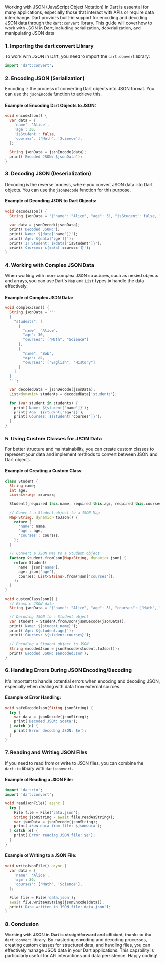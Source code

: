 Working with JSON (JavaScript Object Notation) in Dart is essential for many applications, especially those that interact with APIs or require data interchange. Dart provides built-in support for encoding and decoding JSON data through the `dart:convert` library. This guide will cover how to work with JSON in Dart, including serialization, deserialization, and manipulating JSON data.

### 1. **Importing the dart:convert Library**

To work with JSON in Dart, you need to import the `dart:convert` library:

```dart
import 'dart:convert';
```

### 2. **Encoding JSON (Serialization)**

Encoding is the process of converting Dart objects into JSON format. You can use the `jsonEncode` function to achieve this.

#### Example of Encoding Dart Objects to JSON:

```dart
void encodeJson() {
  var data = {
    'name': 'Alice',
    'age': 30,
    'isStudent': false,
    'courses': ['Math', 'Science'],
  };

  String jsonData = jsonEncode(data);
  print('Encoded JSON: $jsonData');
}
```

### 3. **Decoding JSON (Deserialization)**

Decoding is the reverse process, where you convert JSON data into Dart objects. You can use the `jsonDecode` function for this purpose.

#### Example of Decoding JSON to Dart Objects:

```dart
void decodeJson() {
  String jsonData = '{"name": "Alice", "age": 30, "isStudent": false, "courses": ["Math", "Science"]}';
  
  var data = jsonDecode(jsonData);
  print('Decoded JSON:');
  print('Name: ${data['name']}');
  print('Age: ${data['age']}');
  print('Is Student: ${data['isStudent']}');
  print('Courses: ${data['courses']}');
}
```

### 4. **Working with Complex JSON Data**

When working with more complex JSON structures, such as nested objects and arrays, you can use Dart's `Map` and `List` types to handle the data effectively.

#### Example of Complex JSON Data:

```dart
void complexJson() {
  String jsonData = '''
  {
    "students": [
      {
        "name": "Alice",
        "age": 30,
        "courses": ["Math", "Science"]
      },
      {
        "name": "Bob",
        "age": 25,
        "courses": ["English", "History"]
      }
    ]
  }
  ''';

  var decodedData = jsonDecode(jsonData);
  List<dynamic> students = decodedData['students'];

  for (var student in students) {
    print('Name: ${student['name']}');
    print('Age: ${student['age']}');
    print('Courses: ${student['courses']}');
  }
}
```

### 5. **Using Custom Classes for JSON Data**

For better structure and maintainability, you can create custom classes to represent your data and implement methods to convert between JSON and Dart objects.

#### Example of Creating a Custom Class:

```dart
class Student {
  String name;
  int age;
  List<String> courses;

  Student({required this.name, required this.age, required this.courses});

  // Convert a Student object to a JSON Map
  Map<String, dynamic> toJson() {
    return {
      'name': name,
      'age': age,
      'courses': courses,
    };
  }

  // Convert a JSON Map to a Student object
  factory Student.fromJson(Map<String, dynamic> json) {
    return Student(
      name: json['name'],
      age: json['age'],
      courses: List<String>.from(json['courses']),
    );
  }
}

void customClassJson() {
  // Example JSON data
  String jsonData = '{"name": "Alice", "age": 30, "courses": ["Math", "Science"]}';

  // Decoding JSON to a Student object
  var student = Student.fromJson(jsonDecode(jsonData));
  print('Name: ${student.name}');
  print('Age: ${student.age}');
  print('Courses: ${student.courses}');

  // Encoding a Student object to JSON
  String encodedJson = jsonEncode(student.toJson());
  print('Encoded JSON: $encodedJson');
}
```

### 6. **Handling Errors During JSON Encoding/Decoding**

It's important to handle potential errors when encoding and decoding JSON, especially when dealing with data from external sources.

#### Example of Error Handling:

```dart
void safeDecodeJson(String jsonString) {
  try {
    var data = jsonDecode(jsonString);
    print('Decoded JSON: $data');
  } catch (e) {
    print('Error decoding JSON: $e');
  }
}
```

### 7. **Reading and Writing JSON Files**

If you need to read from or write to JSON files, you can combine the `dart:io` library with `dart:convert`.

#### Example of Reading a JSON File:

```dart
import 'dart:io';
import 'dart:convert';

void readJsonFile() async {
  try {
    File file = File('data.json');
    String jsonString = await file.readAsString();
    var jsonData = jsonDecode(jsonString);
    print('JSON data from file: $jsonData');
  } catch (e) {
    print('Error reading JSON file: $e');
  }
}
```

#### Example of Writing to a JSON File:

```dart
void writeJsonFile() async {
  var data = {
    'name': 'Alice',
    'age': 30,
    'courses': ['Math', 'Science'],
  };

  File file = File('data.json');
  await file.writeAsString(jsonEncode(data));
  print('Data written to JSON file: data.json');
}
```

### 8. **Conclusion**

Working with JSON in Dart is straightforward and efficient, thanks to the `dart:convert` library. By mastering encoding and decoding processes, creating custom classes for structured data, and handling files, you can effectively manage JSON data in your Dart applications. This capability is particularly useful for API interactions and data persistence. Happy coding!
